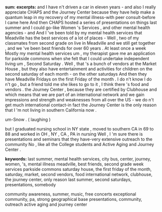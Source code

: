 **sum:**
**excerpts:**
and I have n't driven a car in eleven years - and also I really appreciate CHAPS and the Journey Center because they have help make a quantum leap in my recovery of my mental illness-with peer consult-before I came here And then CHAPS hosted a series of presentations on things last summer and I could go-like Women 's Services , and other mental health agencies - and And I 've been told by my mental health services that Meadville has the best services of a lot of places -
Well , two of my classmates from second grade on live in Meadville and we still get together , and we 've been best friends for over 60 years .
At least once a week
Mostly my mental health services
um , my therapist gave me an application for parkside commons when she felt that I could undertake independent living
um , Second Saturday .
Well , that 's a bunch of vendors at the Market House , but they also have entertainment and activities for children on the second saturday of each month - on the other saturdays And then they have Meadville Fridays on the first Friday of the month .
I do n't know I do n't go , but a friend told me she likes to go to it , I think there 's food and vendors .
the Journey Center , because they are certified by Clubhouse and which means that we are part of an international network and we gain impressions and strength and weaknesses from all over the US - we do n't get much international contact-in fact the Journey Center is the only reason that I 'm not living in southern California now .

um-Snow . ( laughing )

but I graduated nursing school in NY state , moved to southern CA in 69 to 88 and worked in OH , NY , CA , PA in nursing
Well , I 'm sure there is presentations and seminars that they have-very extensive outreach to the community
No , like all the College students and Active Aging and Journey Center .

**keywords:**
last summer, mental health services, city bus, center, journey, women, 's, mental illness
meadville, best friends, second grade
week
services
parkside commons
saturday
house, the first friday of the month, saturday, market, second
vendors, food
international network, clubhouse, the journey center, only reason
last summer, second saturdays, presentations, somebody

community awareness, summer, music, free concerts
exceptional community, pa, strong geographical base
presentations, community, outreach
active aging and journey center


